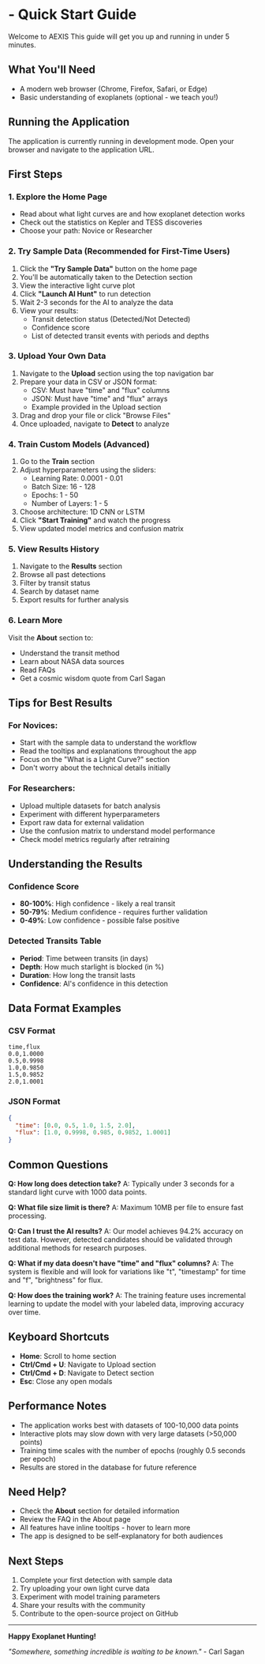 # - Quick Start Guide

Welcome to AEXIS This guide will get you up and running in under 5 minutes.

## What You'll Need

- A modern web browser (Chrome, Firefox, Safari, or Edge)
- Basic understanding of exoplanets (optional - we teach you!)

## Running the Application

The application is currently running in development mode. Open your browser and navigate to the application URL.

## First Steps

### 1. Explore the Home Page

- Read about what light curves are and how exoplanet detection works
- Check out the statistics on Kepler and TESS discoveries
- Choose your path: Novice or Researcher

### 2. Try Sample Data (Recommended for First-Time Users)

1. Click the **"Try Sample Data"** button on the home page
2. You'll be automatically taken to the Detection section
3. View the interactive light curve plot
4. Click **"Launch AI Hunt"** to run detection
5. Wait 2-3 seconds for the AI to analyze the data
6. View your results:
   - Transit detection status (Detected/Not Detected)
   - Confidence score
   - List of detected transit events with periods and depths

### 3. Upload Your Own Data

1. Navigate to the **Upload** section using the top navigation bar
2. Prepare your data in CSV or JSON format:
   - CSV: Must have "time" and "flux" columns
   - JSON: Must have "time" and "flux" arrays
   - Example provided in the Upload section
3. Drag and drop your file or click "Browse Files"
4. Once uploaded, navigate to **Detect** to analyze

### 4. Train Custom Models (Advanced)

1. Go to the **Train** section
2. Adjust hyperparameters using the sliders:
   - Learning Rate: 0.0001 - 0.01
   - Batch Size: 16 - 128
   - Epochs: 1 - 50
   - Number of Layers: 1 - 5
3. Choose architecture: 1D CNN or LSTM
4. Click **"Start Training"** and watch the progress
5. View updated model metrics and confusion matrix

### 5. View Results History

1. Navigate to the **Results** section
2. Browse all past detections
3. Filter by transit status
4. Search by dataset name
5. Export results for further analysis

### 6. Learn More

Visit the **About** section to:

- Understand the transit method
- Learn about NASA data sources
- Read FAQs
- Get a cosmic wisdom quote from Carl Sagan

## Tips for Best Results

### For Novices:

- Start with the sample data to understand the workflow
- Read the tooltips and explanations throughout the app
- Focus on the "What is a Light Curve?" section
- Don't worry about the technical details initially

### For Researchers:

- Upload multiple datasets for batch analysis
- Experiment with different hyperparameters
- Export raw data for external validation
- Use the confusion matrix to understand model performance
- Check model metrics regularly after retraining

## Understanding the Results

### Confidence Score

- **80-100%**: High confidence - likely a real transit
- **50-79%**: Medium confidence - requires further validation
- **0-49%**: Low confidence - possible false positive

### Detected Transits Table

- **Period**: Time between transits (in days)
- **Depth**: How much starlight is blocked (in %)
- **Duration**: How long the transit lasts
- **Confidence**: AI's confidence in this detection

## Data Format Examples

### CSV Format

```csv
time,flux
0.0,1.0000
0.5,0.9998
1.0,0.9850
1.5,0.9852
2.0,1.0001
```

### JSON Format

```json
{
  "time": [0.0, 0.5, 1.0, 1.5, 2.0],
  "flux": [1.0, 0.9998, 0.985, 0.9852, 1.0001]
}
```

## Common Questions

**Q: How long does detection take?**
A: Typically under 3 seconds for a standard light curve with 1000 data points.

**Q: What file size limit is there?**
A: Maximum 10MB per file to ensure fast processing.

**Q: Can I trust the AI results?**
A: Our model achieves 94.2% accuracy on test data. However, detected candidates should be validated through additional methods for research purposes.

**Q: What if my data doesn't have "time" and "flux" columns?**
A: The system is flexible and will look for variations like "t", "timestamp" for time and "f", "brightness" for flux.

**Q: How does the training work?**
A: The training feature uses incremental learning to update the model with your labeled data, improving accuracy over time.

## Keyboard Shortcuts

- **Home**: Scroll to home section
- **Ctrl/Cmd + U**: Navigate to Upload section
- **Ctrl/Cmd + D**: Navigate to Detect section
- **Esc**: Close any open modals

## Performance Notes

- The application works best with datasets of 100-10,000 data points
- Interactive plots may slow down with very large datasets (>50,000 points)
- Training time scales with the number of epochs (roughly 0.5 seconds per epoch)
- Results are stored in the database for future reference

## Need Help?

- Check the **About** section for detailed information
- Review the FAQ in the About page
- All features have inline tooltips - hover to learn more
- The app is designed to be self-explanatory for both audiences

## Next Steps

1. Complete your first detection with sample data
2. Try uploading your own light curve data
3. Experiment with model training parameters
4. Share your results with the community
5. Contribute to the open-source project on GitHub

---

**Happy Exoplanet Hunting!**

_"Somewhere, something incredible is waiting to be known."_ - Carl Sagan
